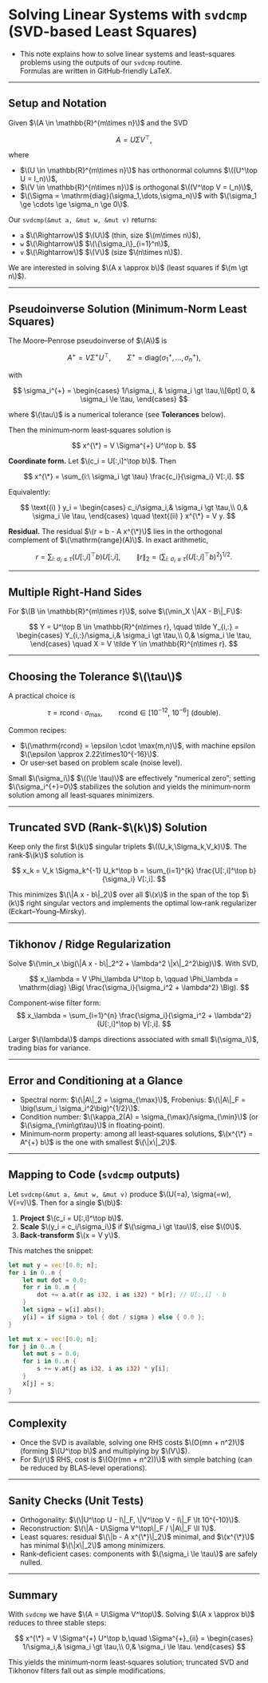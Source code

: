 # Solving Linear Systems with `svdcmp` (SVD-based Least Squares)

- This note explains how to solve linear systems and least–squares problems using the outputs of our `svdcmp` routine.  
Formulas are written in GitHub‑friendly LaTeX.

---

## Setup and Notation

Given $\(A \in \mathbb{R}^{m\times n}\)$ and the SVD

$$
A = U \Sigma V^\top,
$$

where
- $\(U \in \mathbb{R}^{m\times n}\)$ has orthonormal columns $\((U^\top U = I_n)\)$,
- $\(V \in \mathbb{R}^{n\times n}\)$ is orthogonal $\((V^\top V = I_n)\)$,
- $\(\Sigma = \mathrm{diag}(\sigma_1,\dots,\sigma_n)\)$ with $\(\sigma_1 \ge \cdots \ge \sigma_n \ge 0\)$.

Our `svdcmp(&mut a, &mut w, &mut v)` returns:
- `a`  $\(\Rightarrow\)$ $\(U\)$ (thin, size $\(m\times n\)$),
- `w`  $\(\Rightarrow\)$ $\(\{\sigma_i\}_{i=1}^n\)$,
- `v`  $\(\Rightarrow\)$ $\(V\)$ (size $\(n\times n\)$).

We are interested in solving $\(A x \approx b\)$ (least squares if $\(m \gt n\)$).

---

## Pseudoinverse Solution (Minimum‑Norm Least Squares)

The Moore–Penrose pseudoinverse of $\(A\)$ is

$$
A^{+} = V \Sigma^{+} U^\top,
\qquad
\Sigma^{+} = \mathrm{diag} \big(\sigma_1^{+},\dots,\sigma_n^{+}\big),
$$

with

$$
\sigma_i^{+} =
\begin{cases}
1/\sigma_i, & \sigma_i \gt \tau,\\[6pt]
0, & \sigma_i \le \tau,
\end{cases}
$$


where $\(\tau\)$ is a numerical tolerance (see **Tolerances** below).

Then the minimum‑norm least‑squares solution is

$$
x^{\*} = V \Sigma^{+} U^\top b.
$$

**Coordinate form.** Let $\(c_i = U[:,i]^\top b\)$. Then

$$
x^{\*} = \sum_{i:\ \sigma_i \gt \tau} \frac{c_i}{\sigma_i} V[:,i].
$$

Equivalently:

$$
\text{(i) } y_i =
\begin{cases}
c_i/\sigma_i,& \sigma_i \gt \tau,\\
0,& \sigma_i \le \tau,
\end{cases}
\quad
\text{(ii) } x^{\*} = V y.
$$

**Residual.** The residual $\(r = b - A x^{\*}\)$ lies in the orthogonal complement of $\(\mathrm{range}(A)\)$. 
In exact arithmetic,

$$
r = \sum_{i:\ \sigma_i \le \tau} (U[:,i]^\top b) U[:,i],
\qquad
\|r\|_2 = \Big(\sum_{i:\ \sigma_i \le \tau} (U[:,i]^\top b)^2\Big)^{1/2}.
$$

---

## Multiple Right‑Hand Sides

For $\(B \in \mathbb{R}^{m\times r}\)$, solve $\(\min_X \|AX - B\|_F\)$:

$$
Y = U^\top B \in \mathbb{R}^{n\times r},
\quad
\tilde Y_{i,:} =
\begin{cases}
Y_{i,:}/\sigma_i,& \sigma_i \gt \tau,\\
0,& \sigma_i \le \tau,
\end{cases}
\quad
X = V \tilde Y \in \mathbb{R}^{n\times r}.
$$

---

## Choosing the Tolerance $\(\tau\)$

A practical choice is

$$
\tau = \mathrm{rcond}\cdot \sigma_{\max},\qquad
\mathrm{rcond} \in [10^{-12},\ 10^{-6}]\ \text{(double)}.
$$

Common recipes:
- $\(\mathrm{rcond} = \epsilon \cdot \max(m,n)\)$, with machine epsilon $\(\epsilon \approx 2.22\times10^{-16}\)$.
- Or user‑set based on problem scale (noise level).

Small $\(\sigma_i\)$ $\((\le \tau)\)$ are effectively “numerical zero”; setting $\(\sigma_i^{+}=0\)$ stabilizes the solution and yields the minimum‑norm solution among all least‑squares minimizers.

---

## Truncated SVD (Rank‑$\(k\)$) Solution

Keep only the first $\(k\)$ singular triplets $\((U_k,\Sigma_k,V_k)\)$. The rank‑$\(k\)$ solution is

$$
x_k = V_k \Sigma_k^{-1} U_k^\top b
= \sum_{i=1}^{k} \frac{U[:,i]^\top b}{\sigma_i} V[:,i].
$$

This minimizes $\(\|A x - b\|_2\)$ over all $\(x\)$ in the span of the top $\(k\)$ right singular vectors and implements the optimal low‑rank regularizer (Eckart–Young–Mirsky).

---

## Tikhonov / Ridge Regularization

Solve $\(\min_x \big(\|A x - b\|_2^2 + \lambda^2 \|x\|_2^2\big)\)$. With SVD,

$$
x_\lambda = V \Phi_\lambda U^\top b,
\qquad
\Phi_\lambda = \mathrm{diag} \Big( \frac{\sigma_i}{\sigma_i^2 + \lambda^2} \Big).
$$

Component‑wise filter form:
$$
x_\lambda = \sum_{i=1}^{n} \frac{\sigma_i}{\sigma_i^2 + \lambda^2} (U[:,i]^\top b) V[:,i].
$$

Larger $\(\lambda\)$ damps directions associated with small $\(\sigma_i\)$, trading bias for variance.

---

## Error and Conditioning at a Glance

- Spectral norm: $\(\|A\|_2 = \sigma_{\max}\)$, Frobenius: $\(\|A\|_F = \big(\sum_i \sigma_i^2\big)^{1/2}\)$.
- Condition number: $\(\kappa_2(A) = \sigma_{\max}/\sigma_{\min}\)$ (or $\(\sigma_{\min\gt\tau}\)$ in floating‑point).
- Minimum‑norm property: among all least‑squares solutions, $\(x^{\*} = A^{+} b\)$ is the one with smallest $\(\|x\|_2\)$.

---

## Mapping to Code (`svdcmp` outputs)

Let `svdcmp(&mut a, &mut w, &mut v)` produce $\(U(=a), \sigma(=w), V(=v)\)$. Then for a single $\(b\)$:
1. **Project** $\(c_i = U[:,i]^\top b\)$.
2. **Scale** $\(y_i = c_i/\sigma_i\)$ if $\(\sigma_i \gt \tau\)$, else $\(0\)$.
3. **Back‑transform** $\(x = V y\)$.

This matches the snippet:
```rust
let mut y = vec![0.0; n];
for i in 0..n {
    let mut dot = 0.0;
    for r in 0..m {
        dot += a.at(r as i32, i as i32) * b[r]; // U[:,i] · b
    }
    let sigma = w[i].abs();
    y[i] = if sigma > tol { dot / sigma } else { 0.0 };
}

let mut x = vec![0.0; n];
for j in 0..n {
    let mut s = 0.0;
    for i in 0..n {
        s += v.at(j as i32, i as i32) * y[i];
    }
    x[j] = s;
}
```

---

## Complexity

- Once the SVD is available, solving one RHS costs $\(O(mn + n^2)\)$ (forming $\(U^\top b\)$ and multiplying by $\(V\)$).
- For $\(r\)$ RHS, cost is $\(O(r(mn + n^2))\)$ with simple batching (can be reduced by BLAS‑level operations).

---

## Sanity Checks (Unit Tests)

- Orthogonality: $\(\|U^\top U - I\|_F, \|V^\top V - I\|_F \lt 10^{-10}\)$.
- Reconstruction: $\(\|A - U\Sigma V^\top\|_F / \|A\|_F \ll 1\)$.
- Least squares: residual $\(\|b - A x^{\*}\|_2\)$ minimal, and $\(x^{\*}\)$ has minimal $\(\|x\|_2\)$ among minimizers.
- Rank‑deficient cases: components with $\(\sigma_i \le \tau\)$ are safely nulled.

---

## Summary

With `svdcmp` we have $\(A = U\Sigma V^\top\)$. Solving $\(A x \approx b\)$ reduces to three stable steps:

$$
x^{\*} = V \Sigma^{+} U^\top b,\quad
\Sigma^{+}_{ii} =
\begin{cases}
1/\sigma_i,& \sigma_i \gt \tau,\\
0,& \sigma_i \le \tau.
\end{cases}
$$

This yields the minimum‑norm least‑squares solution; truncated SVD and Tikhonov filters fall out as simple modifications.
